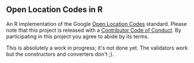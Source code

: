 ## Open Location Codes in R
An R implementation of the Google [Open Location Codes](http://openlocationcode.com) standard. Please note that this project is released with a [Contributor Code of Conduct](CONDUCT.md). By participating in this project you agree to abide by its terms.

This is absolutely a work in progress; it's not done yet. The validators work but the constructors and converters don't ;).
